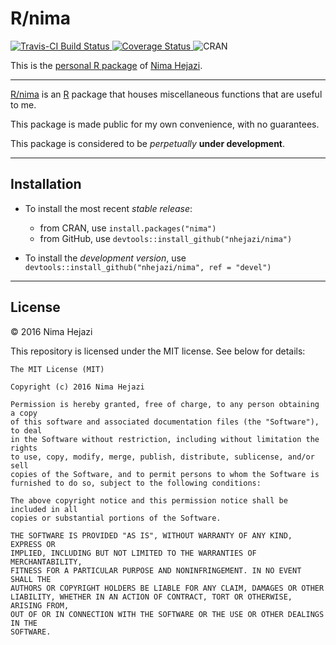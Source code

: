 # R/nima

[![Travis-CI Build Status](https://travis-ci.org/nhejazi/nima.svg?branch=master)
](https://travis-ci.org/nhejazi/nima)
[![Coverage 
Status](https://coveralls.io/repos/github/nhejazi/nima/badge.svg?branch=master)
](https://coveralls.io/github/nhejazi/nima?branch=master)
![CRAN](http://r-pkg.org/badges/version/nima)

This is the 
[personal R package](http://hilaryparker.com/2013/04/03/personal-r-packages/) of
[Nima Hejazi](http://nimahejazi.org).

---

[R/nima](http://cran.r-project.org/package=nima) is an 
[R](http://www.r-project.org) package that houses miscellaneous functions that 
are useful to me.

This package is made public for my own convenience, with no guarantees.

This package is considered to be _perpetually_ __under development__.

---

## Installation

- To install the most recent _stable release_:
	- from CRAN, use `install.packages("nima")`
	- from GitHub, use `devtools::install_github("nhejazi/nima")`

- To install the _development version_, use
  `devtools::install_github("nhejazi/nima", ref = "devel")`

---

## License

&copy; 2016 Nima Hejazi

This repository is licensed under the MIT license. See below for details:
```
The MIT License (MIT)

Copyright (c) 2016 Nima Hejazi

Permission is hereby granted, free of charge, to any person obtaining a copy
of this software and associated documentation files (the "Software"), to deal
in the Software without restriction, including without limitation the rights
to use, copy, modify, merge, publish, distribute, sublicense, and/or sell
copies of the Software, and to permit persons to whom the Software is
furnished to do so, subject to the following conditions:

The above copyright notice and this permission notice shall be included in all
copies or substantial portions of the Software.

THE SOFTWARE IS PROVIDED "AS IS", WITHOUT WARRANTY OF ANY KIND, EXPRESS OR
IMPLIED, INCLUDING BUT NOT LIMITED TO THE WARRANTIES OF MERCHANTABILITY,
FITNESS FOR A PARTICULAR PURPOSE AND NONINFRINGEMENT. IN NO EVENT SHALL THE
AUTHORS OR COPYRIGHT HOLDERS BE LIABLE FOR ANY CLAIM, DAMAGES OR OTHER
LIABILITY, WHETHER IN AN ACTION OF CONTRACT, TORT OR OTHERWISE, ARISING FROM,
OUT OF OR IN CONNECTION WITH THE SOFTWARE OR THE USE OR OTHER DEALINGS IN THE
SOFTWARE.
```
